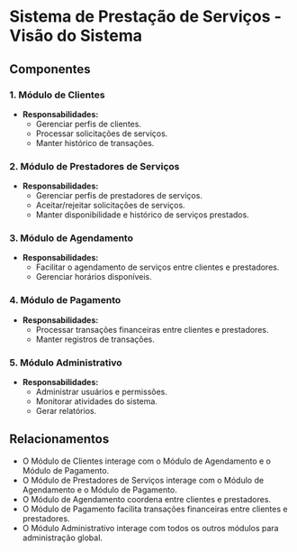 # Sistema de Prestação de Serviços - Visão do Sistema

## Componentes

### 1. Módulo de Clientes

- **Responsabilidades:**
  - Gerenciar perfis de clientes.
  - Processar solicitações de serviços.
  - Manter histórico de transações.

### 2. Módulo de Prestadores de Serviços

- **Responsabilidades:**
  - Gerenciar perfis de prestadores de serviços.
  - Aceitar/rejeitar solicitações de serviços.
  - Manter disponibilidade e histórico de serviços prestados.

### 3. Módulo de Agendamento

- **Responsabilidades:**
  - Facilitar o agendamento de serviços entre clientes e prestadores.
  - Gerenciar horários disponíveis.

### 4. Módulo de Pagamento

- **Responsabilidades:**
  - Processar transações financeiras entre clientes e prestadores.
  - Manter registros de transações.

### 5. Módulo Administrativo

- **Responsabilidades:**
  - Administrar usuários e permissões.
  - Monitorar atividades do sistema.
  - Gerar relatórios.

## Relacionamentos

- O Módulo de Clientes interage com o Módulo de Agendamento e o Módulo de Pagamento.
- O Módulo de Prestadores de Serviços interage com o Módulo de Agendamento e o Módulo de Pagamento.
- O Módulo de Agendamento coordena entre clientes e prestadores.
- O Módulo de Pagamento facilita transações financeiras entre clientes e prestadores.
- O Módulo Administrativo interage com todos os outros módulos para administração global.

